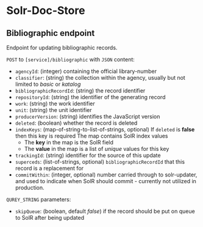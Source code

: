 # Solr-Doc-Store

## Bibliographic endpoint

Endpoint for updating bibliographic records.

`POST` to `[service]/bibliographic` with `JSON` content:

* `agencyId`: (integer) containing the official library-number
* `classifier`: (string) the collection within the agency, usually but not limited to *basic* or *katalog*
* `bibliographicRecordId`: (string) the record identifier
* `repositoryId`: (string) the identifier of the generating record
* `work`: (string) the work identifier
* `unit`: (string) the unit identifier
* `producerVersion`: (string) identifies the JavaScript version
* `deleted`: (boolean) whether the record is deleted
* `indexKeys`: (map-of-string-to-list-of-strings, optional)
  If `deleted` is **false** then this key is required
  The map contains SolR index values
  * The **key** in the map is the SolR field
  * The **value** in the map is a list of *unique* values for this key
* `trackingId`: (string) identifier for the source of this update
* `superceds`: (list-of-strings, optional) `bibliographicRecordId` that this record is a replacement for
* `commitWithin`: (integer, optional) number carried through to solr-updater, and used to indicate when SolR should commit - currently not utilized in production.

`QUREY_STRING` parameters:

* `skipQueue`: (boolean, default *false*) if the record should be put on queue to SolR after being updated
